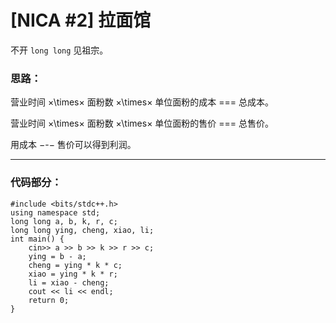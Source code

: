 # [NICA #2] 拉面馆
不开 `long long` 见祖宗。


### 思路：


营业时间 ×\times× 面粉数 ×\times× 单位面粉的成本 === 总成本。


营业时间 ×\times× 面粉数 ×\times× 单位面粉的售价 === 总售价。


用成本 −-− 售价可以得到利润。




---


### 代码部分：



```
#include <bits/stdc++.h>
using namespace std;
long long a, b, k, r, c;
long long ying, cheng, xiao, li;
int main() {
    cin>> a >> b >> k >> r >> c;
    ying = b - a;
    cheng = ying * k * c;
    xiao = ying * k * r;
    li = xiao - cheng;
    cout << li << endl;
    return 0;
}

```

